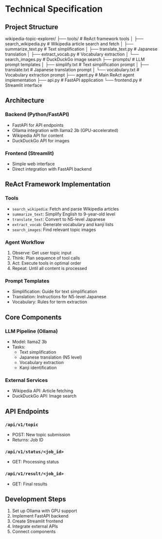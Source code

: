 # Technical Specification

## Project Structure
wikipedia-topic-explorer/
├── tools/                    # ReAct framework tools
│   ├── search_wikipedia.py   # Wikipedia article search and fetch
│   ├── summarize_text.py     # Text simplification
│   ├── translate_text.py     # Japanese translation
│   ├── extract_vocab.py      # Vocabulary extraction
│   └── search_images.py      # DuckDuckGo image search
├── prompts/                  # LLM prompt templates
│   ├── simplify.txt         # Text simplification prompt
│   ├── translate.txt        # Japanese translation prompt
│   └── vocabulary.txt       # Vocabulary extraction prompt
├── agent.py                 # Main ReAct agent implementation
├── api.py                   # FastAPI application
└── frontend.py             # Streamlit interface

## Architecture

### Backend (Python/FastAPI)
- FastAPI for API endpoints
- Ollama integration with llama2 3b (GPU-accelerated)
- Wikipedia API for content
- DuckDuckGo API for images

### Frontend (Streamlit)
- Simple web interface
- Direct integration with FastAPI backend

## ReAct Framework Implementation

### Tools
- `search_wikipedia`: Fetch and parse Wikipedia articles
- `summarize_text`: Simplify English to 9-year-old level
- `translate_text`: Convert to N5-level Japanese
- `extract_vocab`: Generate vocabulary and kanji lists
- `search_images`: Find relevant topic images

### Agent Workflow
1. Observe: Get user topic input
2. Think: Plan sequence of tool calls
3. Act: Execute tools in optimal order
4. Repeat: Until all content is processed

### Prompt Templates
- Simplification: Guide for text simplification
- Translation: Instructions for N5-level Japanese
- Vocabulary: Rules for term extraction

## Core Components

### LLM Pipeline (Ollama)
- Model: llama2 3b
- Tasks:
  - Text simplification
  - Japanese translation (N5 level)
  - Vocabulary extraction
  - Kanji identification

### External Services
- Wikipedia API: Article fetching
- DuckDuckGo API: Image search

## API Endpoints

### `/api/v1/topic`
- POST: New topic submission
- Returns: Job ID

### `/api/v1/status/<job_id>`
- GET: Processing status

### `/api/v1/result/<job_id>`
- GET: Final results

## Development Steps
1. Set up Ollama with GPU support
2. Implement FastAPI backend
3. Create Streamlit frontend
4. Integrate external APIs
5. Connect components
